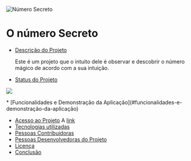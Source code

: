 ![Número Secreto](https://github.com/user-attachments/assets/0496a5e4-5770-4fd5-a1cd-18fd95e75010)
<h1 align=> O número Secreto </h1>

* [Descrição do Projeto](#descrição-do-projeto)
  
  Este é um projeto que o intuito dele é observar e descobrir o número mágico de acordo com a sua intuição. 
* [Status do Projeto](#status-do-Projeto)
<p align=>
<img loading="lazy" src="http://img.shields.io/static/v1?label=STATUS&message=EM%20DESENVOLVIMENTO&color=GREEN&style=for-the-badge"/>
</p>
* [Funcionalidades e Demonstração da Aplicação](#funcionalidades-e-demonstração-da-aplicação)

* [Acesso ao Projeto](#acesso-ao-projeto)
A [link](http://Users/Usu%C3%A1rio/Documents/Numero%20secreto/index.html)
* [Tecnologias utilizadas](#tecnologias-utilizadas)
* [Pessoas Contribuidoras](#pessoas-contribuidoras)
* [Pessoas Desenvolvedoras do Projeto](#pessoas-desenvolvedoras)
* [Licença](#licença)
* [Conclusão](#conclusão)
